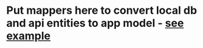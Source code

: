 # Put mappers here to convert local db and api entities to app model - [see example](https://github.com/philipplackner/StockMarketApp/blob/final/app/src/main/java/com/plcoding/stockmarketapp/data/mapper/CompanyMapper.kt)
